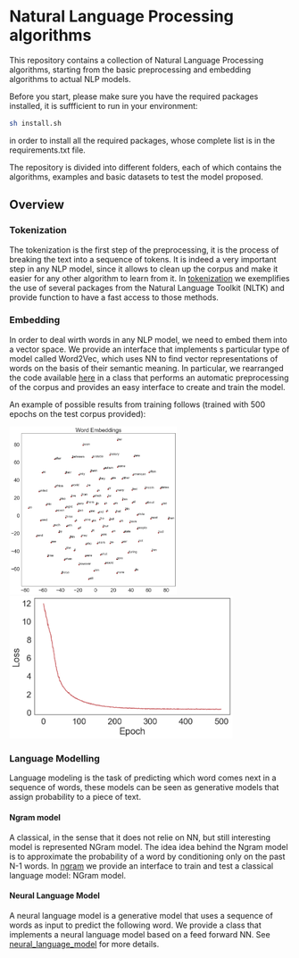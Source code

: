 # Natural Language Processing algorithms
This repository contains a collection of Natural Language Processing algorithms, starting from the basic preprocessing and embedding algorithms to actual NLP models.

Before you start, please make sure you have the required packages installed, it is suffficient to run in your environment:

```bash
sh install.sh
```
in order to install all the required packages, whose complete list is in the requirements.txt file.

The repository is divided into different folders, each of which contains the algorithms, examples and basic datasets to test the model proposed.

## Overview
### Tokenization
The tokenization is the first step of the preprocessing, it is the process of breaking the text into a sequence of tokens. It is indeed a very important step in any NLP model, since it allows to clean up the corpus and make it easier for any other algorithm to learn from it.
In [tokenization](https://github.com/nicolezattarin/NLP-algorithms/tree/main/tokenization) we exemplifies the use of several packages from the Natural Language Toolkit (NLTK) and provide function to have a fast access to those methods.

### Embedding
In order to deal wirth words in any NLP model, we need to embed them into a vector space. We provide an interface that implements s particular type of model called Word2Vec, which uses NN to find vector representations of words on the basis of their semantic meaning.
In particular, we rearranged the code available [here](https://github.com/udacity/deep-learning-v2-pytorch/tree/master/word2vec-embeddings) in a class that performs an automatic preprocessing of the corpus and provides an easy interface to create and train the model.

An example of possible results from training follows (trained with 500 epochs on the test corpus provided):
<p float="center">
  <img src="embedding/embeddings.png" width="300" />
  <img src="embedding/skipgram_loss.png" width="400" />
</p>
 
### Language Modelling
Language modeling is the task of predicting which word comes next in a sequence of words, these models can be seen as generative models that assign probability to a piece of text. 
#### Ngram model 
A classical, in the sense that it does not relie on NN, but still interesting model is represented NGram model. The idea idea behind the Ngram model is to approximate the probability of a word by conditioning only on the past N-1 words.
In [ngram](https://github.com/nicolezattarin/NLP-algorithms/tree/main/language_modelling/ngram) we provide an interface to train and test a classical language model: NGram model. 

#### Neural Language Model
A neural language model is a generative model that uses a sequence of words as input to predict the following word. We provide a class that implements a neural language model based on a feed forward NN. See [neural_language_model](https://github.com/nicolezattarin/NLP-algorithms/tree/main/language_modelling/neural_language_models) for more details.


